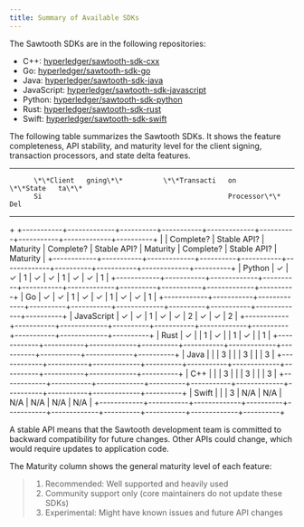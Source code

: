 ```yaml
---
title: Summary of Available SDKs
---
```


The Sawtooth SDKs are in the following repositories:

-   C++:
    [hyperledger/sawtooth-sdk-cxx](https://github.com/hyperledger/sawtooth-sdk-cxx)
-   Go:
    [hyperledger/sawtooth-sdk-go](https://github.com/hyperledger/sawtooth-sdk-go)
-   Java:
    [hyperledger/sawtooth-sdk-java](https://github.com/hyperledger/sawtooth-sdk-java)
-   JavaScript:
    [hyperledger/sawtooth-sdk-javascript](https://github.com/hyperledger/sawtooth-sdk-javascript)
-   Python:
    [hyperledger/sawtooth-sdk-python](https://github.com/hyperledger/sawtooth-sdk-python)
-   Rust:
    [hyperledger/sawtooth-sdk-rust](https://github.com/hyperledger/sawtooth-sdk-rust)
-   Swift:
    [hyperledger/sawtooth-sdk-swift](https://github.com/hyperledger/sawtooth-sdk-swift)

The following table summarizes the Sawtooth SDKs. It shows the feature
completeness, API stability, and maturity level for the client signing,
transaction processors, and state delta features.

  ------- ------------ ----------- ------ --------------- --------------- ------ ----------- -------- ------
          \*\*Client   gning\*\*          \*\*Transacti   on                     \*\*State   ta\*\*   
          Si                                              Processor\*\*          Del                  

  ------- ------------ ----------- ------ --------------- --------------- ------ ----------- -------- ------

\+
+\-\-\-\-\-\-\-\-\-\--+\-\-\-\-\-\-\-\-\-\-\-\--+\-\-\-\-\-\-\-\-\--+\-\-\-\-\-\-\-\-\-\--+\-\-\-\-\-\-\-\-\-\-\-\--+\-\-\-\-\-\-\-\-\--+\-\-\-\-\-\-\-\-\-\--+\-\-\-\-\-\-\-\-\-\-\-\--+\-\-\-\-\-\-\-\-\--+
\| \| Complete? \| Stable API? \| Maturity \| Complete? \| Stable API?
\| Maturity \| Complete? \| Stable API? \| Maturity \|
+\-\-\-\-\-\-\-\-\-\-\--+\-\-\-\-\-\-\-\-\-\--+\-\-\-\-\-\-\-\-\-\-\-\--+\-\-\-\-\-\-\-\-\--+\-\-\-\-\-\-\-\-\-\--+\-\-\-\-\-\-\-\-\-\-\-\--+\-\-\-\-\-\-\-\-\--+\-\-\-\-\-\-\-\-\-\--+\-\-\-\-\-\-\-\-\-\-\-\--+\-\-\-\-\-\-\-\-\--+
\| Python \| ✓ \| ✓ \| 1 \| ✓ \| ✓ \| 1 \| ✓ \| ✓ \| 1 \|
+\-\-\-\-\-\-\-\-\-\-\--+\-\-\-\-\-\-\-\-\-\--+\-\-\-\-\-\-\-\-\-\-\-\--+\-\-\-\-\-\-\-\-\--+\-\-\-\-\-\-\-\-\-\--+\-\-\-\-\-\-\-\-\-\-\-\--+\-\-\-\-\-\-\-\-\--+\-\-\-\-\-\-\-\-\-\--+\-\-\-\-\-\-\-\-\-\-\-\--+\-\-\-\-\-\-\-\-\--+
\| Go \| ✓ \| ✓ \| 1 \| ✓ \| ✓ \| 1 \| ✓ \| ✓ \| 1 \|
+\-\-\-\-\-\-\-\-\-\-\--+\-\-\-\-\-\-\-\-\-\--+\-\-\-\-\-\-\-\-\-\-\-\--+\-\-\-\-\-\-\-\-\--+\-\-\-\-\-\-\-\-\-\--+\-\-\-\-\-\-\-\-\-\-\-\--+\-\-\-\-\-\-\-\-\--+\-\-\-\-\-\-\-\-\-\--+\-\-\-\-\-\-\-\-\-\-\-\--+\-\-\-\-\-\-\-\-\--+
\| JavaScript \| ✓ \| ✓ \| 1 \| ✓ \| ✓ \| 2 \| ✓ \| ✓ \| 2 \|
+\-\-\-\-\-\-\-\-\-\-\--+\-\-\-\-\-\-\-\-\-\--+\-\-\-\-\-\-\-\-\-\-\-\--+\-\-\-\-\-\-\-\-\--+\-\-\-\-\-\-\-\-\-\--+\-\-\-\-\-\-\-\-\-\-\-\--+\-\-\-\-\-\-\-\-\--+\-\-\-\-\-\-\-\-\-\--+\-\-\-\-\-\-\-\-\-\-\-\--+\-\-\-\-\-\-\-\-\--+
\| Rust \| ✓ \| \| 1 \| ✓ \| \| 1 \| ✓ \| \| 1 \|
+\-\-\-\-\-\-\-\-\-\-\--+\-\-\-\-\-\-\-\-\-\--+\-\-\-\-\-\-\-\-\-\-\-\--+\-\-\-\-\-\-\-\-\--+\-\-\-\-\-\-\-\-\-\--+\-\-\-\-\-\-\-\-\-\-\-\--+\-\-\-\-\-\-\-\-\--+\-\-\-\-\-\-\-\-\-\--+\-\-\-\-\-\-\-\-\-\-\-\--+\-\-\-\-\-\-\-\-\--+
\| Java \| \| \| 3 \| \| \| 3 \| \| \| 3 \|
+\-\-\-\-\-\-\-\-\-\-\--+\-\-\-\-\-\-\-\-\-\--+\-\-\-\-\-\-\-\-\-\-\-\--+\-\-\-\-\-\-\-\-\--+\-\-\-\-\-\-\-\-\-\--+\-\-\-\-\-\-\-\-\-\-\-\--+\-\-\-\-\-\-\-\-\--+\-\-\-\-\-\-\-\-\-\--+\-\-\-\-\-\-\-\-\-\-\-\--+\-\-\-\-\-\-\-\-\--+
\| C++ \| \| \| 3 \| \| \| 3 \| \| \| 3 \|
+\-\-\-\-\-\-\-\-\-\-\--+\-\-\-\-\-\-\-\-\-\--+\-\-\-\-\-\-\-\-\-\-\-\--+\-\-\-\-\-\-\-\-\--+\-\-\-\-\-\-\-\-\-\--+\-\-\-\-\-\-\-\-\-\-\-\--+\-\-\-\-\-\-\-\-\--+\-\-\-\-\-\-\-\-\-\--+\-\-\-\-\-\-\-\-\-\-\-\--+\-\-\-\-\-\-\-\-\--+
\| Swift \| \| \| 3 \| N/A \| N/A \| N/A \| N/A \| N/A \| N/A \|
+\-\-\-\-\-\-\-\-\-\-\--+\-\-\-\-\-\-\-\-\-\--+\-\-\-\-\-\-\-\-\-\-\-\--+\-\-\-\-\-\-\-\-\--+\-\-\-\-\-\-\-\-\-\--+\-\-\-\-\-\-\-\-\-\-\-\--+\-\-\-\-\-\-\-\-\--+\-\-\-\-\-\-\-\-\-\--+\-\-\-\-\-\-\-\-\-\-\-\--+\-\-\-\-\-\-\-\-\--+

A stable API means that the Sawtooth development team is committed to
backward compatibility for future changes. Other APIs could change,
which would require updates to application code.

The Maturity column shows the general maturity level of each feature:

> 1.  Recommended: Well supported and heavily used
> 2.  Community support only (core maintainers do not update these SDKs)
> 3.  Experimental: Might have known issues and future API changes
